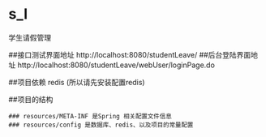 # s_l
学生请假管理

##接口测试界面地址
http://localhost:8080/studentLeave/
##后台登陆界面地址
http://localhost:8080/studentLeave/webUser/loginPage.do

##项目依赖
redis (所以请先安装配置redis)


##项目的结构

    ### resources/META-INF 是Spring 相关配置文件信息
    ### resources/config 是数据库、redis、以及项目的常量配置
